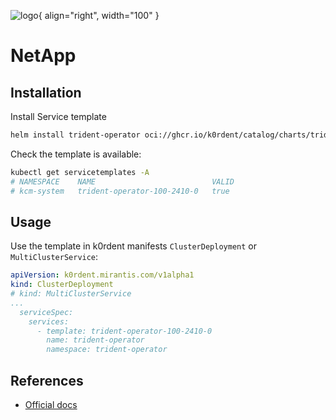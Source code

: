 ![logo](https://raw.githubusercontent.com/NetApp/trident/master/logo/trident.png){ align="right", width="100" }
# NetApp

## Installation
Install Service template
~~~bash
helm install trident-operator oci://ghcr.io/k0rdent/catalog/charts/trident-operator-service-template
~~~

Check the template is available:
~~~bash
kubectl get servicetemplates -A
# NAMESPACE    NAME                          VALID
# kcm-system   trident-operator-100-2410-0   true
~~~

## Usage
Use the template in k0rdent manifests `ClusterDeployment` or `MultiClusterService`:
~~~yaml
apiVersion: k0rdent.mirantis.com/v1alpha1
kind: ClusterDeployment
# kind: MultiClusterService
...
  serviceSpec:
    services:
      - template: trident-operator-100-2410-0
        name: trident-operator
        namespace: trident-operator
~~~

## References
- [Official docs](https://docs.netapp.com/us-en/trident/index.html)
